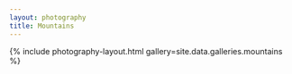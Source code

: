 ```yaml
---
layout: photography
title: Mountains
---
```


{% include photography-layout.html gallery=site.data.galleries.mountains %}
